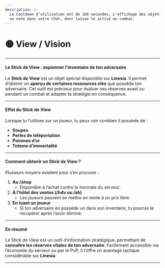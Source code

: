 ```yaml
---
description: >-
  Le Cooldown d'utilisation est de 180 secondes, L'affichage des objets restant
  se note dans votre Chat, donc laisse le activé en combat.
---
```


# 🟡 View / Vision

***

#### Le Stick de View : espionner l’inventaire de ton adversaire

Le **Stick de View** est un objet spécial disponible sur **Linesia**. Il permet d’obtenir un **aperçu de certaines ressources clés** que possède ton adversaire. Cet outil est précieux pour évaluer ses réserves avant ou pendant un combat et adapter ta stratégie en conséquence.

***

#### Effet du Stick de View

Lorsque tu l’utilises sur un joueur, tu peux voir combien il possède de :

* **Soupes**
* **Perles de téléportation**
* **Pommes d’or**
* **Totems d’immortalité**

***

#### Comment obtenir un Stick de View ?

Plusieurs moyens existent pour s’en procurer :

1. **Au /shop**
   * Disponible à l’achat contre la monnaie du serveur.
2. **À l’hôtel des ventes (/hdv ou /ah)**
   * Les joueurs peuvent en mettre en vente à un prix libre.
3. **En tuant un joueur**
   * Si ton adversaire en possède un dans son inventaire, tu pourras le récupérer après l’avoir éliminé.

***

#### En résumé

Le Stick de View est un outil d’information stratégique, permettant de **connaître les réserves vitales de ton adversaire**. Facilement accessible via l’économie du serveur ou par le PvP, il t’offre un avantage tactique considérable sur **Linesia**.

***
